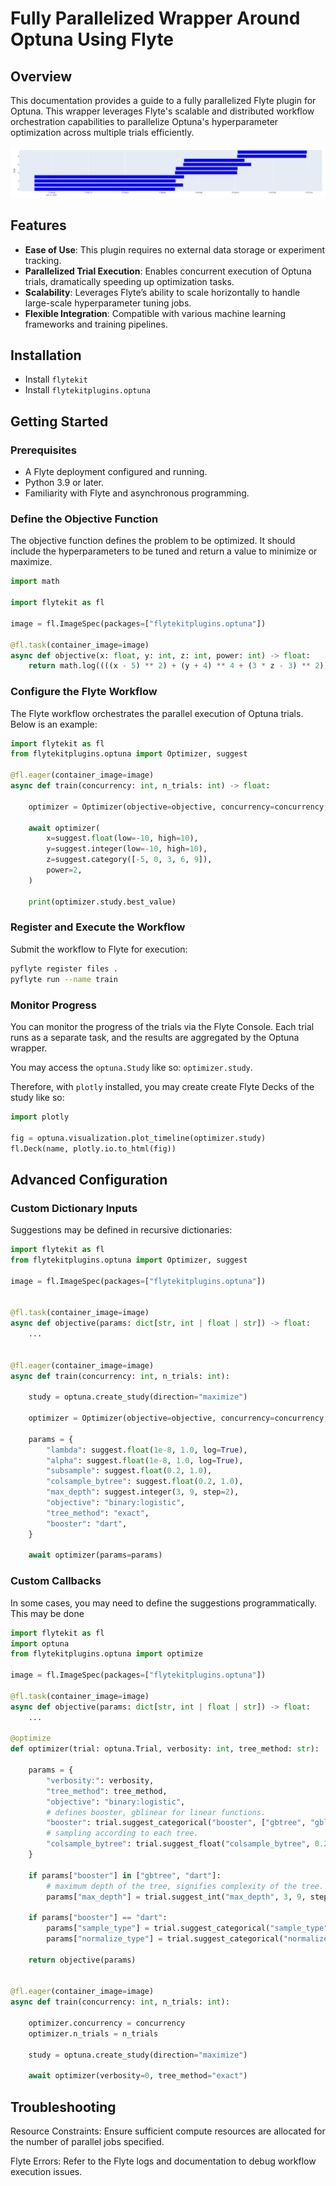# Fully Parallelized Wrapper Around Optuna Using Flyte

## Overview

This documentation provides a guide to a fully parallelized Flyte plugin for Optuna. This wrapper leverages Flyte's scalable and distributed workflow orchestration capabilities to parallelize Optuna's hyperparameter optimization across multiple trials efficiently.

![Timeline](timeline.png)


## Features

- **Ease of Use**: This plugin requires no external data storage or experiment tracking.
- **Parallelized Trial Execution**: Enables concurrent execution of Optuna trials, dramatically speeding up optimization tasks.
- **Scalability**: Leverages Flyte’s ability to scale horizontally to handle large-scale hyperparameter tuning jobs.
- **Flexible Integration**: Compatible with various machine learning frameworks and training pipelines.

## Installation

- Install `flytekit`
- Install `flytekitplugins.optuna`

## Getting Started

### Prerequisites

- A Flyte deployment configured and running.
- Python 3.9 or later.
- Familiarity with Flyte and asynchronous programming.

### Define the Objective Function

The objective function defines the problem to be optimized. It should include the hyperparameters to be tuned and return a value to minimize or maximize.

```python
import math

import flytekit as fl

image = fl.ImageSpec(packages=["flytekitplugins.optuna"])

@fl.task(container_image=image)
async def objective(x: float, y: int, z: int, power: int) -> float:
    return math.log((((x - 5) ** 2) + (y + 4) ** 4 + (3 * z - 3) ** 2)) ** power

```

### Configure the Flyte Workflow

The Flyte workflow orchestrates the parallel execution of Optuna trials. Below is an example:

```python
import flytekit as fl
from flytekitplugins.optuna import Optimizer, suggest

@fl.eager(container_image=image)
async def train(concurrency: int, n_trials: int) -> float:

    optimizer = Optimizer(objective=objective, concurrency=concurrency, n_trials=n_trials)

    await optimizer(
        x=suggest.float(low=-10, high=10),
        y=suggest.integer(low=-10, high=10),
        z=suggest.category([-5, 0, 3, 6, 9]),
        power=2,
    )

    print(optimizer.study.best_value)

```

### Register and Execute the Workflow

Submit the workflow to Flyte for execution:

```bash
pyflyte register files .
pyflyte run --name train
```

### Monitor Progress

You can monitor the progress of the trials via the Flyte Console. Each trial runs as a separate task, and the results are aggregated by the Optuna wrapper.

You may access the `optuna.Study` like so: `optimizer.study`.

Therefore, with `plotly` installed, you may create create Flyte Decks of the study like so:

```python
import plotly

fig = optuna.visualization.plot_timeline(optimizer.study)
fl.Deck(name, plotly.io.to_html(fig))
```

## Advanced Configuration

### Custom Dictionary Inputs

Suggestions may be defined in recursive dictionaries:

```python
import flytekit as fl
from flytekitplugins.optuna import Optimizer, suggest

image = fl.ImageSpec(packages=["flytekitplugins.optuna"])


@fl.task(container_image=image)
async def objective(params: dict[str, int | float | str]) -> float:
    ...


@fl.eager(container_image=image)
async def train(concurrency: int, n_trials: int):

    study = optuna.create_study(direction="maximize")

    optimizer = Optimizer(objective=objective, concurrency=concurrency, n_trials=n_trials, study=study)

    params = {
        "lambda": suggest.float(1e-8, 1.0, log=True),
        "alpha": suggest.float(1e-8, 1.0, log=True),
        "subsample": suggest.float(0.2, 1.0),
        "colsample_bytree": suggest.float(0.2, 1.0),
        "max_depth": suggest.integer(3, 9, step=2),
        "objective": "binary:logistic",
        "tree_method": "exact",
        "booster": "dart",
    }

    await optimizer(params=params)
```

### Custom Callbacks

In some cases, you may need to define the suggestions programmatically. This may be done

```python
import flytekit as fl
import optuna
from flytekitplugins.optuna import optimize

image = fl.ImageSpec(packages=["flytekitplugins.optuna"])

@fl.task(container_image=image)
async def objective(params: dict[str, int | float | str]) -> float:
    ...

@optimize
def optimizer(trial: optuna.Trial, verbosity: int, tree_method: str):

    params = {
        "verbosity:": verbosity,
        "tree_method": tree_method,
        "objective": "binary:logistic",
        # defines booster, gblinear for linear functions.
        "booster": trial.suggest_categorical("booster", ["gbtree", "gblinear", "dart"]),
        # sampling according to each tree.
        "colsample_bytree": trial.suggest_float("colsample_bytree", 0.2, 1.0),
    }

    if params["booster"] in ["gbtree", "dart"]:
        # maximum depth of the tree, signifies complexity of the tree.
        params["max_depth"] = trial.suggest_int("max_depth", 3, 9, step=2)

    if params["booster"] == "dart":
        params["sample_type"] = trial.suggest_categorical("sample_type", ["uniform", "weighted"])
        params["normalize_type"] = trial.suggest_categorical("normalize_type", ["tree", "forest"])

    return objective(params)


@fl.eager(container_image=image)
async def train(concurrency: int, n_trials: int):

    optimizer.concurrency = concurrency
    optimizer.n_trials = n_trials

    study = optuna.create_study(direction="maximize")

    await optimizer(verbosity=0, tree_method="exact")
```

## Troubleshooting

Resource Constraints: Ensure sufficient compute resources are allocated for the number of parallel jobs specified.

Flyte Errors: Refer to the Flyte logs and documentation to debug workflow execution issues.

